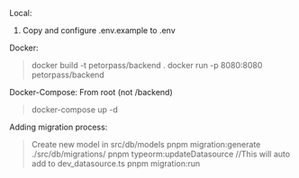 Local:

1. Copy and configure .env.example to .env

Docker:
> docker build -t petorpass/backend .
> docker run -p 8080:8080 petorpass/backend

Docker-Compose:
From root (not /backend)
> docker-compose up -d


Adding migration process:
> Create new model in src/db/models
> pnpm migration:generate ./src/db/migrations/<NAMEHERE>
> pnpm typeorm:updateDatasource //This will auto add to dev_datasource.ts
> pnpm migration:run

